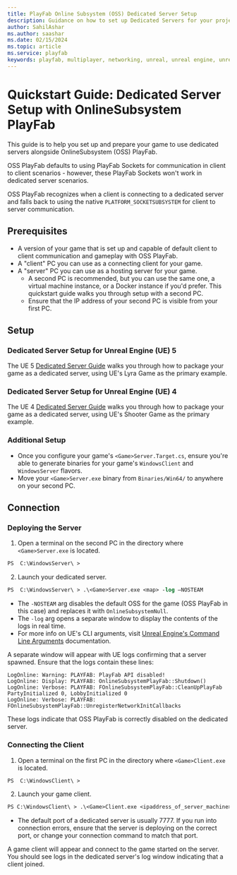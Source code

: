 ```yaml
---
title: PlayFab Online Subsystem (OSS) Dedicated Server Setup
description: Guidance on how to set up Dedicated Servers for your project.
author: SahilAshar
ms.author: saashar
ms.date: 02/15/2024
ms.topic: article
ms.service: playfab
keywords: playfab, multiplayer, networking, unreal, unreal engine, unreal engine 4, unreal engine 5, ue4, ue5, middleware
---
```


# Quickstart Guide: Dedicated Server Setup with OnlineSubsystem PlayFab

This guide is to help you set up and prepare your game to use dedicated servers alongside OnlineSubsystem (OSS) PlayFab.

OSS PlayFab defaults to using PlayFab Sockets for communication in client to client scenarios - however, these PlayFab Sockets won't work in dedicated server scenarios. 

OSS PlayFab recognizes when a client is connecting to a dedicated server and falls back to using the native `PLATFORM_SOCKETSUBSYSTEM` for client to server communication.

## Prerequisites
- A version of your game that is set up and capable of default client to client communication and gameplay with OSS PlayFab.
- A "client" PC you can use as a connecting client for your game.
- A "server" PC you can use as a hosting server for your game.
  - A second PC is recommended, but you can use the same one, a virtual machine instance, or a Docker instance if you'd prefer. This quickstart guide walks you through setup with a second PC.
  - Ensure that the IP address of your second PC is visible from your first PC.

## Setup

### Dedicated Server Setup for Unreal Engine (UE) 5
The UE 5 [Dedicated Server Guide](https://docs.unrealengine.com/5.3/en-US/setting-up-dedicated-servers-in-unreal-engine/) walks you through how to package your game as a dedicated server, using UE's Lyra Game as the primary example.

### Dedicated Server Setup for Unreal Engine (UE) 4
The UE 4 [Dedicated Server Guide](https://docs.unrealengine.com/4.27/en-US/InteractiveExperiences/Networking/HowTo/DedicatedServers/) walks you through how to package your game as a dedicated server, using UE's Shooter Game as the primary example.

### Additional Setup
- Once you configure your game's `<Game>Server.Target.cs`, ensure you're able to generate binaries for your game's `WindowsClient` and `WindowsServer` flavors.
- Move your `<Game>Server.exe` binary from `Binaries/Win64/` to anywhere on your second PC.

## Connection

### Deploying the Server
1. Open a terminal on the second PC in the directory where `<Game>Server.exe` is located.
```ps
PS  C:\WindowsServer\ >
```

2. Launch your dedicated server.
```ps
PS  C:\WindowsServer\ > .\<Game>Server.exe <map> -log –NOSTEAM
```
- The `-NOSTEAM` arg disables the default OSS for the game (OSS PlayFab in this case) and replaces it with `OnlineSubsystemNull`.
- The `-log` arg opens a separate window to display the contents of the logs in real time.
- For more info on UE's CLI arguments, visit [Unreal Engine's Command Line Arguments](https://docs.unrealengine.com/4.27/en-US/ProductionPipelines/CommandLineArguments/) documentation.

A separate window will appear with UE logs confirming that a server spawned. Ensure that the logs contain these lines:
```log
LogOnline: Warning: PLAYFAB: PlayFab API disabled!
LogOnline: Display: PLAYFAB: OnlineSubsystemPlayFab::Shutdown()
LogOnline: Verbose: PLAYFAB: FOnlineSubsystemPlayFab::CleanUpPlayFab PartyInitialized 0, LobbyInitialized 0
LogOnline: Verbose: PLAYFAB: FOnlineSubsystemPlayFab::UnregisterNetworkInitCallbacks
```
These logs indicate that OSS PlayFab is correctly disabled on the dedicated server.

### Connecting the Client
1. Open a terminal on the first PC in the directory where `<Game>Client.exe` is located.
```ps
PS  C:\WindowsClient\ >
```

2. Launch your game client.
```ps
PS C:\WindowsClient\ > .\<Game>Client.exe <ipaddress_of_server_machine>:7777 -log
```
- The default port of a dedicated server is usually 7777. If you run into connection errors, ensure that the server is deploying on the correct port, or change your connection command to match that port.

A game client will appear and connect to the game started on the server. You should see logs in the dedicated server's log window indicating that a client joined.



